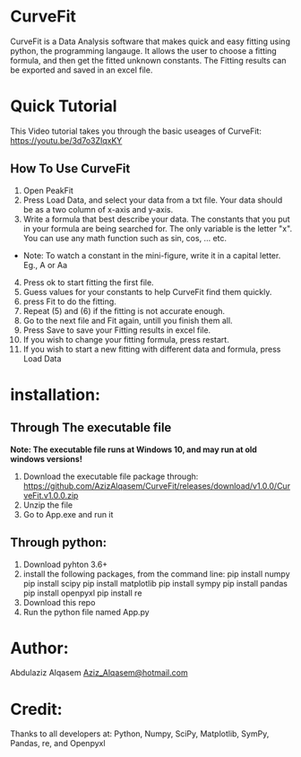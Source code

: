 # CurveFit
CurveFit is a Data Analysis software that makes quick and easy fitting using python, the programming langauge. It allows the user to choose a fitting formula, and then get the fitted unknown constants. The Fitting results can be exported and saved in an excel file.


# Quick Tutorial
This Video tutorial takes you through the basic useages of CurveFit:
https://youtu.be/3d7o3ZIqxKY

## How To Use CurveFit
1. Open PeakFit
2. Press Load Data, and select your data from a txt file. Your data should be as a two column of x-axis and y-axis.
3. Write a formula that best describe your data. The constants that you put in your formula are being searched for. The only variable is the letter "x". You can use any math function such as sin, cos, ... etc.
* Note: To watch a constant in the mini-figure, write it in a capital letter. Eg., A or Aa
4. Press ok to start fitting the first file.
5. Guess values for your constants to help CurveFit find them quickly.
6. press Fit to do the fitting.
7. Repeat (5) and (6) if the fitting is not accurate enough.
8. Go to the next file and Fit again, untill you finish them all.
9. Press Save to save your Fitting results in excel file.
10. If you wish to change your fitting formula, press restart.
11. If you wish to start a new fitting with different data and formula, press Load Data



# installation:
## Through The executable file
**Note: The executable file runs at Windows 10, and may run at old windows versions!**
1. Download the executable file package through:
https://github.com/AzizAlqasem/CurveFit/releases/download/v1.0.0/CurveFit.v1.0.0.zip
2. Unzip the file
3. Go to App.exe and run it

## Through python:
1. Download pyhton 3.6+
2. install the following packages, from the command line:
  pip install numpy
  pip install scipy
  pip install matplotlib
  pip install sympy
  pip install pandas
  pip install openpyxl
  pip install re
 3. Download this repo 
 4. Run the python file named App.py
  
# Author:
Abdulaziz Alqasem
Aziz_Alqasem@hotmail.com

# Credit:
Thanks to all developers at: Python, Numpy, SciPy, Matplotlib, SymPy, Pandas, re, and Openpyxl
